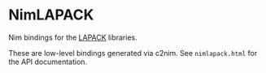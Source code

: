 # NimLAPACK

Nim bindings for the [LAPACK](http://www.netlib.org/lapack/) libraries.

These are low-level bindings generated via c2nim. See `nimlapack.html` for
the API documentation.